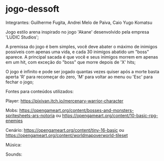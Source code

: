 # jogo-dessoft

Integrantes: Guilherme Fugita, Andrei Melo de Paiva, Caio Yugo Komatsu

Jogo estilo arena inspirado no jogo 'Akane' desenvolvido pela empresa 'LUDIC Studios';

A premissa do jogo é bem simples, você deve abater o máximo de inimigos possíveis com apenas uma vida, e cada 30 inimigos abatido um "boss" aparece. A principal sacada é que você e seus inimigos morrem em apenas em um hit, com exceção do "boss" que morre depois de 'X' hits;

O jogo é infinito e pode ser jogado quantas vezes quiser após a morte basta aperta 'R' para recomeçar do zero, 'M' para voltar ao menu ou 'Esc' para fechar o jogo;







Fontes para conteúdos utilizados:

   Player: https://pixivan.itch.io/mercenary-warrior-character
    
   Mobs: https://opengameart.org/content/bosses-and-monsters-spritesheets-ars-notoria ou https://opengameart.org/content/10-basic-rpg-enemies
    
   Cenário: https://opengameart.org/content/tiny-16-basic ou https://opengameart.org/content/worldmapoverworld-tileset
    
   Música:
    
   Sounds: 
    
